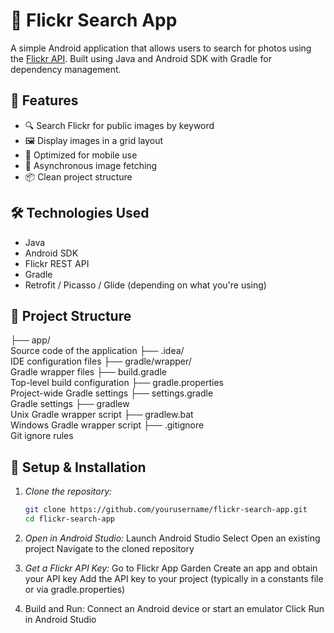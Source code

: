 # 📸 Flickr Search App

A simple Android application that allows users to search for photos using the [Flickr API](https://www.flickr.com/services/api/). Built using Java and Android SDK with Gradle for dependency management.

## 🚀 Features

- 🔍 Search Flickr for public images by keyword
- 🖼 Display images in a grid layout
- 📱 Optimized for mobile use
- 📡 Asynchronous image fetching
- 📦 Clean project structure

## 🛠 Technologies Used

- Java
- Android SDK
- Flickr REST API
- Gradle
- Retrofit / Picasso / Glide (depending on what you're using)

## 📂 Project Structure

├── app/                   
Source code of the application ├── .idea/                 
IDE configuration files ├── gradle/wrapper/        
Gradle wrapper files ├── build.gradle           
Top-level build configuration ├── gradle.properties      
Project-wide Gradle settings ├── settings.gradle        
Gradle settings ├── gradlew                
Unix Gradle wrapper script ├── gradlew.bat           
Windows Gradle wrapper script ├── .gitignore             
Git ignore rules

## 🔧 Setup & Installation

1. *Clone the repository:*

   ```bash
   git clone https://github.com/yourusername/flickr-search-app.git
   cd flickr-search-app

2. *Open in Android Studio:*
     Launch Android Studio
     Select Open an existing project
     Navigate to the cloned repository

3. *Get a Flickr API Key:*
     Go to Flickr App Garden
     Create an app and obtain your API key
     Add the API key to your project (typically in a constants file or via gradle.properties)

4. Build and Run:
     Connect an Android device or start an emulator
     Click Run in Android Studio
  
